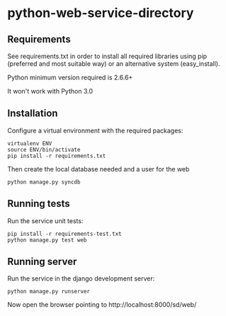 # python-web-service-directory

## Requirements
See requirements.txt in order to install all required libraries using pip (preferred and most suitable way)
or an alternative system (easy_install).

Python minimum version required is 2.6.6+ 

It won't work with Python 3.0

## Installation

Configure a virtual environment with the required packages:

```
virtualenv ENV
source ENV/bin/activate
pip install -r requirements.txt
```

Then create the local database needed and a user for the web

```
python manage.py syncdb
```

## Running tests

Run the service unit tests:

```
pip install -r requirements-test.txt
python manage.py test web
```

## Running server

Run the service in the django development server:

```
python manage.py runserver
```

Now open the browser pointing to http://localhost:8000/sd/web/
